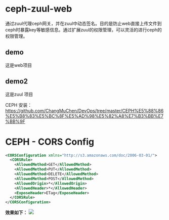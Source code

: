 # ceph-zuul-web
通过zuul代理ceph网关，并在zuul中动态签名。目的是防止web直接上传文件到ceph时暴露key等敏感信息。通过扩展zuul的权限管理，可以灵活的进行ceph的权限管理。

## demo
这是web项目
## demo2
这是zuul 项目

CEPH 安装：
https://github.com/ChangMuChen/DevOps/tree/master/CEPH%E5%88%86%E5%B8%83%E5%BC%8F%E5%AD%98%E5%82%A8%E7%B3%BB%E7%BB%9F

# CEPH - CORS Config
```xml
<CORSConfiguration xmlns="http://s3.amazonaws.com/doc/2006-03-01/">
  <CORSRule>
    <AllowedMethod>GET</AllowedMethod>
    <AllowedMethod>PUT</AllowedMethod>
    <AllowedMethod>DELETE</AllowedMethod>
    <AllowedMethod>POST</AllowedMethod>
    <AllowedOrigin>*</AllowedOrigin>
    <AllowedHeader>*</AllowedHeader>
    <ExposeHeader>ETag</ExposeHeader>
  </CORSRule>
</CORSConfiguration>
```
**效果如下：**
![](https://i.imgur.com/opKaj1b.png)

